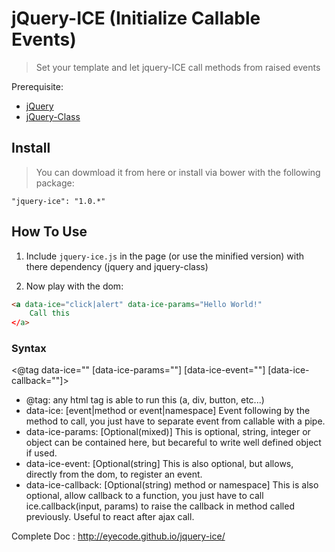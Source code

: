 # jQuery-ICE (Initialize Callable Events)

> Set your template and let jquery-ICE call methods from raised events

Prerequisite:

* [jQuery](https://github.com/jquery/jquery)
* [jQuery-Class](https://github.com/EyeCode/jquery-class)

## Install

> You can dowmload it from here or install via bower with the following package:

	"jquery-ice": "1.0.*"

## How To Use

1) Include `jquery-ice.js` in the page (or use the minified version) with there dependency (jquery and jquery-class)

2) Now play with the dom:

```html
<a data-ice="click|alert" data-ice-params="Hello World!"
    Call this
</a>
```

### Syntax

<@tag data-ice="" [data-ice-params=""] [data-ice-event=""] [data-ice-callback=""]>
* @tag: any html tag is able to run this (a, div, button, etc...)
* data-ice: [event|method or event|namespace] Event following by the method to call, you just have to separate event from callable with a pipe.
* data-ice-params: [Optional(mixed)] This is optional, string, integer or object can be contained here, but becareful to write well defined object if used.
* data-ice-event: [Optional(string] This is also optional, but allows, directly from the dom, to register an event.
* data-ice-callback: [Optional(string) method or namespace] This is also optional, allow callback to a function, you just have to call ice.callback(input, params) to raise the callback in method called previously. Useful to react after ajax call.

Complete Doc : http://eyecode.github.io/jquery-ice/


